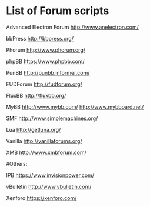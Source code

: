 # List of Forum scripts

Advanced Electron Forum http://www.anelectron.com/

bbPress http://bbpress.org/

Phorum http://www.phorum.org/

phpBB https://www.phpbb.com/

PunBB http://punbb.informer.com/

FUDForum http://fudforum.org/

FluxBB http://fluxbb.org/

MyBB http://www.mybb.com/ http://www.mybboard.net/

SMF http://www.simplemachines.org/

Lua http://getluna.org/

Vanilla http://vanillaforums.org/

XMB http://www.xmbforum.com/


#Others:

IPB https://www.invisionpower.com/

vBulletin http://www.vbulletin.com/

Xenforo https://xenforo.com/
